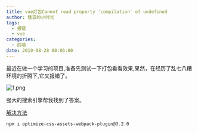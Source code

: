 ```yaml
---
title: vue打包Cannot read property 'compilation' of undefined
author: 惬意的小时光
tags:
  - 报错
  - vue
categories:
  - 前端
date: 2019-08-28 00:06:00
---
```


<Boxx/>

最近在做一个学习的项目,准备先测试一下打包看看效果,果然，在经历了乱七八糟环境的折腾下,它又报错了。

![1.png](https://i.loli.net/2019/08/28/UYAtG6RwDEkpZzQ.png)

强大的搜索引擎帮我找到了答案。

[解决方法](http://m.hangge.com/news/cache/detail_2468.html"解决方法")

```
npm i optimize-css-assets-webpack-plugin@3.2.0
```

<Vssue :title="$title" />